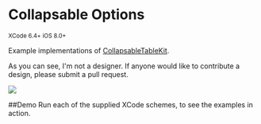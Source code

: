 Collapsable Options
===================

<sup>XCode 6.4+ iOS 8.0+</sup>

Example implementations of [CollapsableTableKit](https://github.com/rob-nash/CollapsableTableKit.git). 

As you can see, I'm not a designer. If anyone would like to contribute a design, please submit a pull request.

![](http://i.imgur.com/ECWZHTt.gif?1)

##Demo
Run each of the supplied XCode schemes, to see the examples in action.
